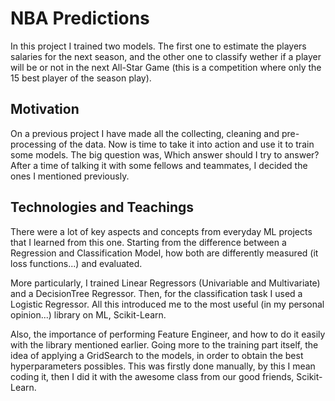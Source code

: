 # NBA Predictions

In this project I trained two models. The first one to estimate the players salaries for the next season, and the other one to classify wether if a player will be or not in the next All-Star Game (this is a competition where only the 15 best player of the season play).

## Motivation

On a previous project I have made all the collecting, cleaning and pre-processing of the data. Now is time to take it into action and use it to train some models. The big question was, Which answer should I try to answer? After a time of talking it with some fellows and teammates, I decided the ones I mentioned previously.

## Technologies and Teachings

There were a lot of key aspects and concepts from everyday ML projects that I learned from this one. Starting from the difference between a Regression and Classification Model, how both are differently measured (it loss functions...) and evaluated. 

More particularly, I trained Linear Regressors (Univariable and Multivariate) and a DecisionTree Regressor. Then, for the classification task I used a Logistic Regressor. All this introduced me to the most useful (in my personal opinion...) library on ML, Scikit-Learn.

Also, the importance of performing Feature Engineer, and how to do it easily with the library mentioned earlier. Going more to the training part itself, the idea of applying a GridSearch to the models, in order to obtain the best hyperparameters possibles. This was firstly done manually, by this I mean coding it, then I did it with the awesome class from our good friends, Scikit-Learn.